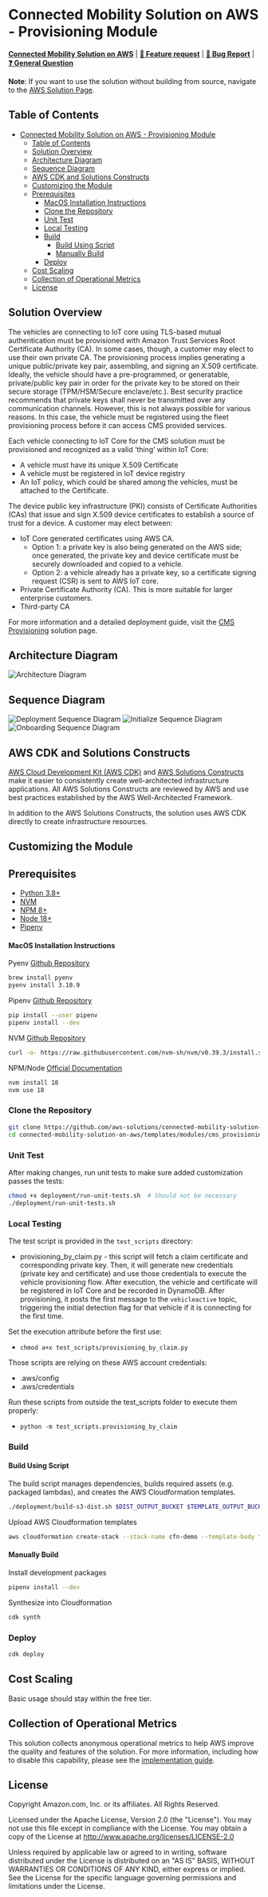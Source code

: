 # Connected Mobility Solution on AWS - Provisioning Module

**[Connected Mobility Solution on AWS](https://aws.amazon.com/solutions/implementations/connected-mobility-solution-on-aws/)** | **[🚧 Feature request](https://github.com/aws-solutions/connected-mobility-solution-on-aws/issues/new?assignees=&labels=enhancement&template=feature_request.md&title=)** | **[🐛 Bug Report](https://github.com/aws-solutions/connected-mobility-solution-on-aws/issues/new?assignees=&labels=bug&template=bug_report.md&title=)** | **[❓ General Question](https://github.com/aws-solutions/connected-mobility-solution-on-aws/issues/new?assignees=&labels=question&template=general_question.md&title=)**

**Note**: If you want to use the solution without building from source, navigate to the [AWS Solution Page](https://aws.amazon.com/solutions/implementations/connected-mobility-solution-on-aws/).

## Table of Contents
- [Connected Mobility Solution on AWS - Provisioning Module](#connected-mobility-solution-on-aws---provisioning-module)
  - [Table of Contents](#table-of-contents)
  - [Solution Overview](#solution-overview)
  - [Architecture Diagram](#architecture-diagram)
  - [Sequence Diagram](#sequence-diagram)
  - [AWS CDK and Solutions Constructs](#aws-cdk-and-solutions-constructs)
  - [Customizing the Module](#customizing-the-module)
  - [Prerequisites](#prerequisites)
      - [MacOS Installation Instructions](#macos-installation-instructions)
    - [Clone the Repository](#clone-the-repository)
    - [Unit Test](#unit-test)
    - [Local Testing](#local-testing)
    - [Build](#build)
      - [Build Using Script](#build-using-script)
      - [Manually Build](#manually-build)
    - [Deploy](#deploy)
  - [Cost Scaling](#cost-scaling)
  - [Collection of Operational Metrics](#collection-of-operational-metrics)
  - [License](#license)

## Solution Overview

The vehicles are connecting to IoT core using TLS-based mutual authentication must be provisioned with Amazon Trust Services
Root Certificate Authority (CA). In some cases, though, a customer may elect to use their own private CA. The provisioning
process implies generating a unique public/private key pair, assembling, and signing an X.509 certificate. Ideally, the vehicle
should have a pre-programmed, or generatable, private/public key pair in order for the private key to be stored on their secure
storage (TPM/HSM/Secure enclave/etc.). Best security practice recommends that private keys shall never be transmitted over
any communication channels. However, this is not always possible for various reasons. In this case, the vehicle must be
registered using the fleet provisioning process before it can access CMS provided services.

Each vehicle connecting to IoT Core for the CMS solution must be provisioned and recognized as a valid ‘thing’ within IoT Core:
- A vehicle must have its unique X.509 Certificate
- A vehicle must be registered in IoT device registry
- An IoT policy, which could be shared among the vehicles, must be attached to the Certificate.

The device public key infrastructure (PKI) consists of Certificate Authorities (CAs) that issue and sign X.509 device certificates to
establish a source of trust for a device. A customer may elect between:
- IoT Core generated certificates using AWS CA.
  - Option 1: a private key is also being generated on the AWS side; once generated, the private key and device
certificate must be securely downloaded and copied to a vehicle.
  - Option 2: a vehicle already has a private key, so a certificate signing request (CSR) is sent to AWS IoT core.
- Private Certificate Authority (CA). This is more suitable for larger enterprise customers.
- Third-party CA

For more information and a detailed deployment guide, visit the
[CMS Provisioning](https://docs.aws.amazon.com/solutions/latest/connected-mobility-solution-on-aws/vehicle-provisioning-module.html) solution page.

## Architecture Diagram
![Architecture Diagram](./documentation/architecture/diagrams/cms-vehicle-provisioning-architecture-diagram.svg)

## Sequence Diagram
![Deployment Sequence Diagram](./documentation/sequence/cms-vehicle-provisioning-deployment-sequence-diagram.svg)
![Initialize Sequence Diagram](./documentation/sequence/cms-vehicle-provisioning-initialize-sequence-diagram.svg)
![Onboarding Sequence Diagram](./documentation/sequence/cms-vehicle-provisioning-onboarding-sequence-diagram.svg)

## AWS CDK and Solutions Constructs

[AWS Cloud Development Kit (AWS CDK)](https://aws.amazon.com/cdk/) and
[AWS Solutions Constructs](https://aws.amazon.com/solutions/constructs/) make it easier to consistently create
well-architected infrastructure applications. All AWS Solutions Constructs are reviewed by AWS and use best
practices established by the AWS Well-Architected Framework.

In addition to the AWS Solutions Constructs, the solution uses AWS CDK directly to create infrastructure resources.

## Customizing the Module

## Prerequisites

- [Python 3.8+](https://www.python.org/downloads/)
- [NVM](https://github.com/nvm-sh/nvm)
- [NPM 8+](https://docs.npmjs.com/downloading-and-installing-node-js-and-npm)
- [Node 18+](https://docs.npmjs.com/downloading-and-installing-node-js-and-npm)
- [Pipenv](https://pipenv.pypa.io/en/latest/installation.html)

#### MacOS Installation Instructions

Pyenv [Github Repository](https://github.com/pyenv/pyenv)

```bash
brew install pyenv
pyenv install 3.10.9
```

Pipenv [Github Repository](https://github.com/pypa/pipenv)

```bash
pip install --user pipenv
pipenv install --dev
```

NVM [Github Repository](https://github.com/nvm-sh/nvm)

```bash
curl -o- https://raw.githubusercontent.com/nvm-sh/nvm/v0.39.3/install.sh | bash
```

NPM/Node [Official Documentation](https://docs.npmjs.com/downloading-and-installing-node-js-and-npm)

```bash
nvm install 18
nvm use 18
```

### Clone the Repository

```bash
git clone https://github.com/aws-solutions/connected-mobility-solution-on-aws.git
cd connected-mobility-solution-on-aws/templates/modules/cms_provisioning_on_aws
```

### Unit Test

After making changes, run unit tests to make sure added customization passes the tests:

```bash
chmod +x deployment/run-unit-tests.sh  # Should not be necessary
./deployment/run-unit-tests.sh
```

### Local Testing

The test script is provided in the `test_scripts` directory:

- provisioning_by_claim.py - this script will fetch a claim certificate and corresponding private key. Then, it will generate new
  credentials (private key and certificate) and use those credentials to execute the vehicle provisioning flow. After execution,
  the vehicle and certificate will be registered in IoT Core and be recorded in DynamoDB. After provisioning, it posts the first message
  to the `vehicleactive` topic, triggering the initial detection flag for that vehicle if it is connecting for the first time.

Set the execution attribute before the first use:

- `chmod a+x test_scripts/provisioning_by_claim.py`

Those scripts are relying on these AWS account credentials:

- .aws/config
- .aws/credentials

Run these scripts from outside the test_scripts folder to execute them properly:

- `python -m test_scripts.provisioning_by_claim`

### Build

#### Build Using Script

The build script manages dependencies, builds required assets (e.g. packaged lambdas), and creates the
AWS Cloudformation templates.

```bash
./deployment/build-s3-dist.sh $DIST_OUTPUT_BUCKET $TEMPLATE_OUTPUT_BUCKET $SOLUTION_NAME $VERSION
```

Upload AWS Cloudformation templates

```bash
aws cloudformation create-stack --stack-name cfn-demo --template-body file://cfn-demo.yaml
```

#### Manually Build

Install development packages

```bash
pipenv install --dev
```

Synthesize into Cloudformation

```bash
cdk synth
```

### Deploy

```bash
cdk deploy
```

## Cost Scaling

Basic usage should stay within the free tier.

## Collection of Operational Metrics

This solution collects anonymous operational metrics to help AWS improve
the quality and features of the solution. For more information, including
how to disable this capability, please see the
[implementation guide](https://docs.aws.amazon.com/solutions/latest/connected-mobility-solution-on-aws/operational-metrics.html).

## License

Copyright Amazon.com, Inc. or its affiliates. All Rights Reserved.

Licensed under the Apache License, Version 2.0 (the "License").
You may not use this file except in compliance with the License.
You may obtain a copy of the License at http://www.apache.org/licenses/LICENSE-2.0

Unless required by applicable law or agreed to in writing, software
distributed under the License is distributed on an "AS IS" BASIS,
WITHOUT WARRANTIES OR CONDITIONS OF ANY KIND, either express or implied.
See the License for the specific language governing permissions and
limitations under the License.
